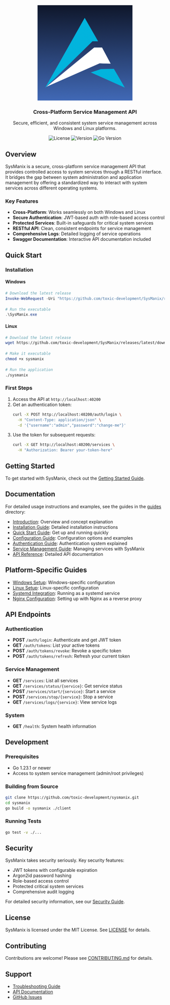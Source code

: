 <div align="center">
  <img src="./assets/sysmanix.png" alt="SysManix Logo" width="300" />
  <h3>Cross-Platform Service Management API</h3>
  <p>Secure, efficient, and consistent system service management across Windows and Linux platforms.</p>
</div>

<div align="center">

![License](https://img.shields.io/github/license/toxic-development/sysmanix)
![Version](https://img.shields.io/badge/version-0.1.0-blue)
![Go Version](https://img.shields.io/badge/go-1.23.1-00ADD8)

</div>

## Overview

SysManix is a secure, cross-platform service management API that provides controlled access to system services through a RESTful interface. It bridges the gap between system administration and application management by offering a standardized way to interact with system services across different operating systems.

### Key Features

- **Cross-Platform**: Works seamlessly on both Windows and Linux
- **Secure Authentication**: JWT-based auth with role-based access control
- **Protected Services**: Built-in safeguards for critical system services
- **RESTful API**: Clean, consistent endpoints for service management
- **Comprehensive Logs**: Detailed logging of service operations
- **Swagger Documentation**: Interactive API documentation included

## Quick Start

### Installation

#### Windows
```powershell
# Download the latest release
Invoke-WebRequest -Uri "https://github.com/toxic-development/SysManix/releases/latest/download/SysManix_windows_amd64.exe" -OutFile "SysManix.exe"

# Run the executable
.\SysManix.exe
```

#### Linux
```bash
# Download the latest release
wget https://github.com/toxic-development/SysManix/releases/latest/download/SysManix_linux_amd64 -O sysmanix

# Make it executable
chmod +x sysmanix

# Run the application
./sysmanix
```

### First Steps

1. Access the API at `http://localhost:40200`
2. Get an authentication token:
   ```bash
   curl -X POST http://localhost:40200/auth/login \
     -H "Content-Type: application/json" \
     -d '{"username":"admin","password":"change-me"}'
   ```
3. Use the token for subsequent requests:
   ```bash
   curl -X GET http://localhost:40200/services \
     -H "Authorization: Bearer your-token-here"
   ```

## Getting Started

To get started with SysManix, check out the [Getting Started Guide](./guides/GETTING_STARTED.md).

## Documentation

For detailed usage instructions and examples, see the guides in the [guides](./guides) directory:

- [Introduction](./guides/INTRODUCTION.md): Overview and concept explanation
- [Installation Guide](./guides/INSTALLATION.md): Detailed installation instructions
- [Quick Start Guide](./guides/QUICKSTART.md): Get up and running quickly
- [Configuration Guide](./guides/CONFIGURATION.md): Configuration options and examples
- [Authentication Guide](./guides/AUTHENTICATION.md): Authentication system explained
- [Service Management Guide](./guides/SERVICE_MANAGEMENT.md): Managing services with SysManix
- [API Reference](./guides/API_REFERENCE.md): Detailed API documentation

## Platform-Specific Guides

- [Windows Setup](./guides/WINDOWS_SETUP.md): Windows-specific configuration
- [Linux Setup](./guides/LINUX_SETUP.md): Linux-specific configuration
- [Systemd Integration](./guides/SYSTEMD_SETUP.md): Running as a systemd service
- [Nginx Configuration](./guides/NGINX_SETUP.md): Setting up with Nginx as a reverse proxy

## API Endpoints

### Authentication
- **POST** `/auth/login`: Authenticate and get JWT token
- **GET** `/auth/tokens`: List your active tokens
- **POST** `/auth/tokens/revoke`: Revoke a specific token
- **POST** `/auth/tokens/refresh`: Refresh your current token

### Service Management
- **GET** `/services`: List all services
- **GET** `/services/status/{service}`: Get service status
- **POST** `/services/start/{service}`: Start a service
- **POST** `/services/stop/{service}`: Stop a service
- **GET** `/services/logs/{service}`: View service logs

### System
- **GET** `/health`: System health information

## Development

### Prerequisites
- Go 1.23.1 or newer
- Access to system service management (admin/root privileges)

### Building from Source
```bash
git clone https://github.com/toxic-development/sysmanix.git
cd sysmanix
go build -o sysmanix ./client
```

### Running Tests
```bash
go test -v ./...
```

## Security

SysManix takes security seriously. Key security features:

- JWT tokens with configurable expiration
- Argon2id password hashing
- Role-based access control
- Protected critical system services
- Comprehensive audit logging

For detailed security information, see our [Security Guide](./guides/SECURITY.md).

## License

SysManix is licensed under the MIT License. See [LICENSE](./LICENSE) for details.

## Contributing

Contributions are welcome! Please see [CONTRIBUTING.md](./CONTRIBUTING.md) for details.

## Support

- [Troubleshooting Guide](./guides/TROUBLESHOOTING.md)
- [API Documentation](./guides/API_REFERENCE.md)
- [GitHub Issues](https://github.com/toxic-development/SysManix/issues)
